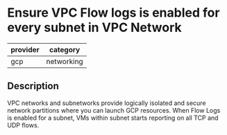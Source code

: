 # Ensure VPC Flow logs is enabled for every subnet in VPC Network

provider | category
--- | ---
gcp | networking

## Description
VPC networks and subnetworks provide logically isolated and secure network partitions where you can launch GCP resources. When Flow Logs is enabled for a subnet, VMs within subnet starts reporting on all TCP and UDP flows.
